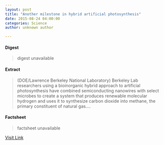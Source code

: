 ```yaml
---
layout: post
title: "Another milestone in hybrid artificial photosynthesis"
date: 2015-08-24 04:00:00
categories: Science
author: unknown author

---
```



#### Digest
>digest unavailable

#### Extract
>(DOE/Lawrence Berkeley National Laboratory) Berkeley Lab researchers using a bioinorganic hybrid approach to artificial photosynthesis have combined semiconducting nanowires with select microbes to create a system that produces renewable molecular hydrogen and uses it to synthesize carbon dioxide into methane, the primary constituent of natural gas....

#### Factsheet
>factsheet unavailable

[Visit Link](http://www.eurekalert.org/pub_releases/2015-08/dbnl-am082415.php)


